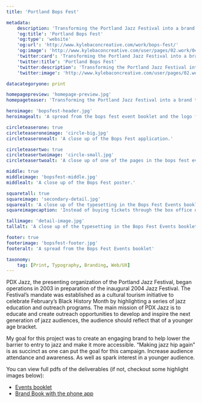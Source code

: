```yaml
---
title: 'Portland Bops Fest'

metadata:
    description: 'Transforming the Portland Jazz Festival into a brand that brings it back to the core experimental vibe of jazz and something the next generation would be interested in. This system removes the prententious feel that comes with jazz in the modern world.'
    'og:title': 'Portland Bops Fest'
    'og:type': 'website'
    'og:url': 'http://www.kylebaconcreative.com/work/bops-fest/'
    'og:image': 'http://www.kylebaconcreative.com/user/pages/02.work/04.bops-fest/homepage-preview.jpg'
    'twitter:card': 'Transforming the Portland Jazz Festival into a brand that brings it back to the core experimental vibe of jazz and something the next generation would be interested in. This system removes the prententious feel that comes with jazz in the modern world.'
    'twitter:title': 'Portland Bops Fest'
    'twitter:description': 'Transforming the Portland Jazz Festival into a brand that brings it back to the core experimental vibe of jazz and something the next generation would be interested in. This system removes the prententious feel that comes with jazz in the modern world.'
    'twitter:image': 'http://www.kylebaconcreative.com/user/pages/02.work/04.bops-fest/homepage-preview.jpg'

datacategoryone: print

homepagepreview: 'homepage-preview.jpg'
homepageteaser: 'Transforming the Portland Jazz Festival into a brand that brings it back to the core experimental vibe of jazz and something the next generation would be interested in. This system removes the prententious feel that comes with jazz in the modern world.'

heroimage: 'bopsfest-header.jpg'
heroimagealt: 'A spread from the bops fest event booklet and the logo for the event.'

circleteaserone: true
circleteaseroneimage: 'circle-big.jpg'
circleteaseronealt: 'A close up of the Bops Fest application.'

circleteasertwo: true
circleteasertwoimage: 'circle-small.jpg'
circleteasertwoalt: 'A close up of one of the pages in the bops fest events booklet.'

middle: true
middleimage: 'bopsfest-middle.jpg'
middlealt: 'A close up of the Bops Fest poster.'

squaretall: true
squareimage: 'secondary-detail.jpg'
squarealt: 'A close up of the typesetting in the Bops Fest Events booklet.'
squareimagecaption: 'Instead of buying tickets through the box office or talking on the phone. This book was designed around the idea of buying them through a companion app that would also track your events and remind you of them. As well as help you navigate through them using the Google Maps API.'

tallimage: 'detail-image.jpg'
tallalt: 'A close up of the typesetting in the Bops Fest Events booklet.'

footer: true
footerimage: 'bopsfest-footer.jpg'
footeralt: 'A spread from the Bops Fest Events booklet'

taxonomy:
    tag: [Print, Typography, Branding, Web/UX]
---
```

PDX Jazz, the presenting organization of the Portland Jazz Festival, began operations in 2003 in preparation of the inaugural 2004 Jazz Festival. The Festival’s mandate was established as a cultural tourism initiative to celebrate February’s Black History Month by highlighting a series of jazz education and outreach programs. The main mission of PDX Jazz is to educate and create outreach opportunities to develop and inspire the next generation of jazz audiences, the audience should reflect that of a younger age bracket.

My goal for this project was to create an engaging brand to help lower the barrier to entry to jazz and make it more accessible. “Making jazz hip again” is as succinct as one can put the goal for this campaign. Increase audience attendance and awareness. As well as spark interest in a younger audience.

You can view full pdfs of the deliverables (if not, checkout some highlight images below):
* [Events booklet](event-booklet-rev-1-01.pdf)
* [Brand Book with the phone app](brand-book-rev-1-00.pdf)
